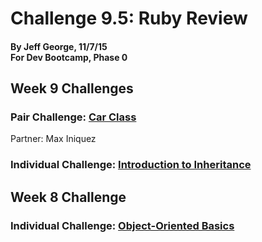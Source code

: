 # Challenge 9.5: Ruby Review
#### By Jeff George, 11/7/15<br>For Dev Bootcamp, Phase 0


## Week 9 Challenges
### Pair Challenge: [Car Class](https://github.com/webdevjeffus/phase-0/blob/master/week-9/car-class/review.rb)
Partner: Max Iniquez

### Individual Challenge: [Introduction to Inheritance](https://github.com/webdevjeffus/phase-0/blob/master/week-9/inherit/ruby-review.rb)

## Week 8 Challenge
### Individual Challenge: [Object-Oriented Basics](https://github.com/webdevjeffus/phase-0/blob/master/week-8/obj-or/ruby_review.rb)